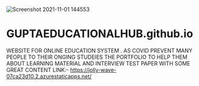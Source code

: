 ![Screenshot 2021-11-01 144553](https://user-images.githubusercontent.com/73100677/139649843-0614f6fc-1028-49af-866c-3dc70d7948bf.png)
# GUPTAEDUCATIONALHUB.github.io
WEBSITE FOR ONLINE EDUCATION SYSTEM . AS COVID PREVENT MANY PEOPLE TO THEIR ONGING STUDEIES THE PORTFOLIO TO HELP THEM ABOUT LEARNING MATERIAL AND INTERVIEW TEST PAPER WITH SOME GREAT CONTENT
LINK:- https://jolly-wave-07ca23d10.2.azurestaticapps.net/
